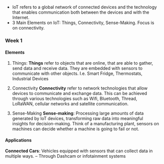 - IoT refers to a global network of connected devices and the technology that enables communication both between the devices and with the Internet.
- 3 Main Elements on IoT: Things, Connectivity, Sense-Making. Focus is on connectivity.


### Week 1
#### Elements
1. Things:
**Things** refer to objects that are online, that are able to gather, send data and receive data. They are embedded with sensors to communicate with other objects. I.e. Smart Fridge, Thermostats, Industrial Devices

2. Connectivity
**Connectivity** refer to network technologies that allow devices to communicate and exchange data. This can be achieved through various technologies such as Wifi, Bluetooth, Thread, LoRaWAN, cellular networks and satellite communication. 

3. Sense-Making
**Sense-making**: Processing large amounts of data generated by IoT devices, transforming raw data into meaningful insights for decision-making. Think of a manufacturing plant, sensors on machines can decide whether a machine is going to fail or not. 

#### Applications
**Connected Cars**: Vehicles equipped with sensors that can collect data in multiple ways. – Through Dashcam or infotainment systems
